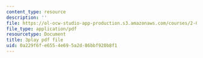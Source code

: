 ```yaml
---
content_type: resource
description: ''
file: https://ol-ocw-studio-app-production.s3.amazonaws.com/courses/2-003sc-engineering-dynamics-fall-2011/0a229f6fe6554e695a2d86bbf920b8f1_OxcCPTc_bXw.pdf
file_type: application/pdf
resourcetype: Document
title: 3play pdf file
uid: 0a229f6f-e655-4e69-5a2d-86bbf920b8f1
---
```

